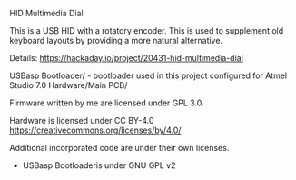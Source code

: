 HID Multimedia Dial

This is a USB HID with a rotatory encoder. This is used to supplement old keyboard layouts by providing a more natural alternative.

Details: https://hackaday.io/project/20431-hid-multimedia-dial

USBasp Bootloader/  - bootloader used in this project configured for Atmel Studio 7.0
Hardware/Main PCB/

Firmware written by me are licensed under GPL 3.0.

Hardware is licensed under CC BY-4.0
https://creativecommons.org/licenses/by/4.0/

Additional incorporated code are under their own licenses.
- USBasp Bootloaderis under GNU GPL v2
